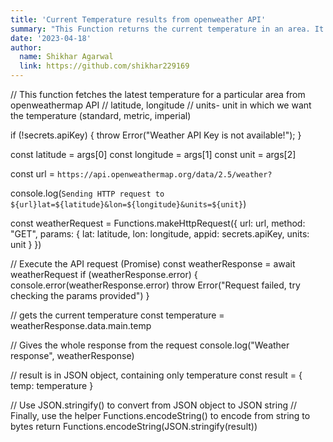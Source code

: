 ```yaml
---
title: 'Current Temperature results from openweather API'
summary: "This Function returns the current temperature in an area. It uses the openweather API. Parameters include latitude, longitude of the location, along with the apiKey, and units to get the temperature in Kelvin, Celsius or Fahrenheit"
date: '2023-04-18'
author:
  name: Shikhar Agarwal
  link: https://github.com/shikhar229169
---
```

// This function fetches the latest temperature for a particular area from openweathermap API
// latitude, longitude
// units- unit in which we want the temperature (standard, metric, imperial)


if (!secrets.apiKey) {
  throw Error("Weather API Key is not available!");
}

const latitude = args[0]
const longitude = args[1]
const unit = args[2]

const url = `https://api.openweathermap.org/data/2.5/weather?`

console.log(`Sending HTTP request to ${url}lat=${latitude}&lon=${longitude}&units=${unit}`)

const weatherRequest = Functions.makeHttpRequest({
  url: url,
  method: "GET",
  params: {
    lat: latitude,
    lon: longitude,
    appid: secrets.apiKey,
    units: unit
  }
})

// Execute the API request (Promise)
const weatherResponse = await weatherRequest
if (weatherResponse.error) {
  console.error(weatherResponse.error)
  throw Error("Request failed, try checking the params provided")
}

// gets the current temperature
const temperature = weatherResponse.data.main.temp

// Gives the whole response from the request
console.log("Weather response", weatherResponse)

// result is in JSON object, containing only temperature
const result = {
  temp: temperature
}

// Use JSON.stringify() to convert from JSON object to JSON string
// Finally, use the helper Functions.encodeString() to encode from string to bytes
return Functions.encodeString(JSON.stringify(result))
